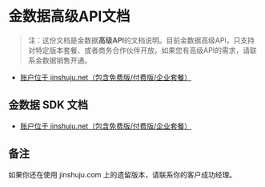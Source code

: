 # 金数据高级API文档

> 注：这份文档是金数据**高级API**的文档说明。目前金数据高级API，只支持对特定版本套餐、或者商务合作伙伴开放。如果您有高级API的需求，请联系金数据销售开通。

* [账户位于 jinshuju.net（包含免费版/付费版/企业套餐）](https://github.com/jinshuju/jinshuju-api-docs/blob/master/personal-api.md)

## 金数据 SDK 文档

* [账户位于 jinshuju.net（包含免费版/付费版/企业套餐）](https://github.com/jinshuju/jinshuju-api-docs/blob/master/personal-api.md)

## 备注

如果你还在使用 jinshuju.com 上的遗留版本，请联系你的客户成功经理。
